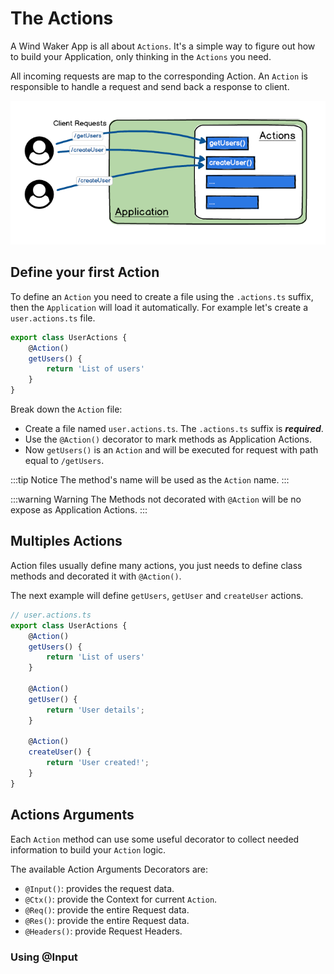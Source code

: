 # The Actions

A Wind Waker App is all about `Actions`.
It's a simple way to figure out how to build your Application, 
only thinking in the `Actions` you need.

All incoming requests are map to the corresponding Action.
An `Action` is responsible to handle a request and send back a response to client.

![actions](./wind-waker-actions.png)

## Define your first Action

To define an `Action` you need to create a file using the `.actions.ts` suffix,
then the `Application` will load it automatically.
For example let's create a `user.actions.ts` file.

```typescript 
export class UserActions {
    @Action()
    getUsers() {
        return 'List of users'
    }
}
```

Break down the `Action` file:
- Create a file named `user.actions.ts`. The `.actions.ts` suffix is ***required***.
- Use the `@Action()` decorator to mark methods as Application Actions.
- Now `getUsers()` is an `Action` and will be executed for request with path equal to `/getUsers`.

:::tip Notice
The method's name will be used as the `Action` name.
:::

:::warning Warning
The Methods not decorated with `@Action` will be no expose as Application Actions.
:::

## Multiples Actions

Action files usually define many actions,
you just needs to define class methods and decorated it with `@Action()`.

The next example will define `getUsers`, `getUser` and `createUser` actions.

```typescript
// user.actions.ts
export class UserActions {
    @Action()
    getUsers() {
        return 'List of users'
    }
    
    @Action()
    getUser() {
        return 'User details';
    }

    @Action()
    createUser() {
        return 'User created!';
    }
}
```

## Actions Arguments

Each `Action` method can use some useful decorator
to collect needed information to build your `Action` logic.

The available Action Arguments Decorators are:
- `@Input()`: provides the request data.
- `@Ctx()`: provide the Context for current `Action`.
- `@Req()`: provide the entire Request data.
- `@Res()`: provide the entire Request data.  
- `@Headers()`: provide Request Headers.

### Using @Input

